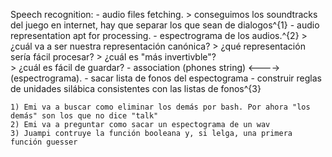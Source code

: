 Speech recognition:
	- audio files fetching. 
        > conseguimos los soundtracks del juego en internet, hay que separar los que sean de dialogos^{1}
	- audio representation apt for processing.
	- espectrograma de los audios.^{2}
		> ¿cuál va a ser nuestra representación canónica?
		> ¿qué representación sería fácil procesar?
		> ¿cuál es "más invertivble"?	
		> ¿cuál es fácil de guardar?
	- association (phones string) <----> (espectrograma). 
    - sacar lista de fonos del espectograma
    - construir reglas de unidades silábica consistentes con las listas de fonos^{3}


    1) Emi va a buscar como eliminar los demás por bash. Por ahora "los demás" son los que no dice "talk"
    2) Emi va a preguntar como sacar un espectograma de un wav
    3) Juampi contruye la función booleana y, si lelga, una primera función guesser 
